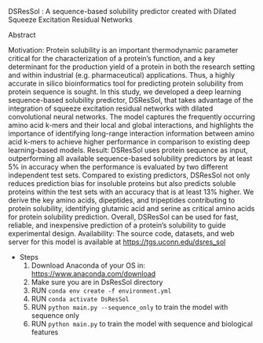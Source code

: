DSResSol : A sequence-based solubility predictor created with Dilated Squeeze Excitation Residual Networks

Abstract

Motivation: Protein solubility is an important thermodynamic parameter critical for the characterization of a protein’s function, and a key determinant for the production yield of a protein in both the research setting and within industrial (e.g. pharmaceutical) applications. Thus, a highly accurate in silico bioinformatics tool for predicting protein solubility from protein sequence is sought. In this study, we developed a deep learning sequence-based solubility predictor, DSResSol, that takes advantage of the integration of squeeze excitation residual networks with dilated convolutional neural networks. The model captures the frequently occurring amino acid k-mers and their local and global interactions, and highlights the importance of identifying long-range interaction information between amino acid k-mers to achieve higher performance in comparison to existing deep learning-based models. 
Result: DSResSol uses protein sequence as input, outperforming all available sequence-based solubility predictors by at least 5% in accuracy when the performance is evaluated by two different independent test sets. Compared to existing predictors, DSResSol not only reduces prediction bias for insoluble proteins but also predicts soluble proteins within the test sets with an accuracy that is at least 13% higher. We derive the key amino acids, dipeptides, and tripeptides contributing to protein solubility, identifying glutamic acid and serine as critical amino acids for protein solubility prediction. Overall, DSResSol can be used for fast, reliable, and inexpensive prediction of a protein’s solubility to guide experimental design.
Availability: The source code, datasets, and web server for this model is available at https://tgs.uconn.edu/dsres_sol


- Steps
  1. Download Anaconda of your OS in: https://www.anaconda.com/download
  2. Make sure you are in DsResSol directory
  3. RUN `conda env create -f environment.yml`
  4. RUN `conda activate DsResSol`
  5. RUN `python main.py --sequence_only` to train the model with sequence only
  6. RUN `python main.py` to train the model with sequence and biological features
